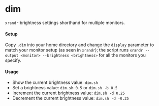 # dim

`xrandr` brightness settings shorthand for multiple monitors.

#### Setup

Copy `.dim` into your home directory and change the `display` parameter to match your monitor setup (as seen in `xrandr`); the script runs `xrandr --output <monitor> --brightness <brightness>` for all the monitors you specify.

#### Usage

* Show the current brightness value: `dim.sh`
* Set a brightness value: `dim.sh 0.5` or `dim.sh -b 0.5`
* Increment the current brightness value: `dim.sh -d 0.25`
* Decrement the current brightness value: `dim.sh -d -0.25`







